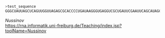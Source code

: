 
```sh 
>test_sequence   
GGGCUAUUAGCUCAGUUGGUUAGAGCGCACCCCUGAUAAGGGUGAGGUCGCUGAUUCGAAUUCAGCAUAGCCCA  
```
*Nussinov*  
https://rna.informatik.uni-freiburg.de/Teaching/index.jsp?toolName=Nussinov 
